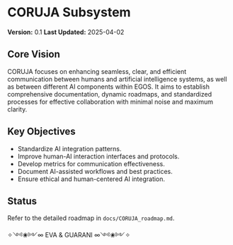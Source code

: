 # CORUJA Subsystem

**Version:** 0.1
**Last Updated:** 2025-04-02

## Core Vision

CORUJA focuses on enhancing seamless, clear, and efficient communication between humans and artificial intelligence systems, as well as between different AI components within EGOS. It aims to establish comprehensive documentation, dynamic roadmaps, and standardized processes for effective collaboration with minimal noise and maximum clarity.

## Key Objectives

-   Standardize AI integration patterns.
-   Improve human-AI interaction interfaces and protocols.
-   Develop metrics for communication effectiveness.
-   Document AI-assisted workflows and best practices.
-   Ensure ethical and human-centered AI integration.

## Status

Refer to the detailed roadmap in `docs/CORUJA_roadmap.md`.

✧༺❀༻∞ EVA & GUARANI ∞༺❀༻✧
